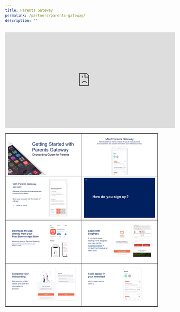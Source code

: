 ```yaml
---
title: Parents Gateway
permalink: /partners/parents-gateway/
description: ""
---
```

<iframe width="560" height="315" src="https://www.youtube.com/embed/tW9jwyuovOo" title="Parents Gateway Onboarding video for Parents" frameborder="0" allow="accelerometer; autoplay; clipboard-write; encrypted-media; gyroscope; picture-in-picture" allowfullscreen></iframe>
<table style="border-collapse: collapse; width: 100%;" border="1">
<tbody>
<tr>
<td style="width: 50%;"><img src="/images/pg1.jpg"></td>
<td style="width: 50%;"><img src="/images/pg2.jpg"></td>
</tr>
<tr>
<td style="width: 50%;"><img src="/images/pg3.jpg"></td>
<td style="width: 50%;"><img src="/images/pg4.jpg"></td>
</tr>
<tr>
<td style="width: 50%;"><img src="/images/pg5.jpg"></td>
<td style="width: 50%;"><img src="/images/pg6.jpg"></td>
</tr>
<tr>
<td style="width: 50%;"><img src="/images/pg7.jpg"></td>
<td style="width: 50%;"><img src="/images/pg8.jpg"></td>
</tr>
</tbody>
</table>